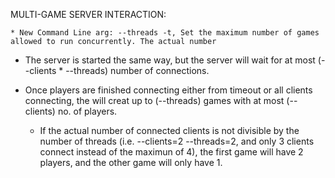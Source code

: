 MULTI-GAME SERVER INTERACTION:

    * New Command Line arg: --threads -t, Set the maximum number of games allowed to run concurrently. The actual number 

- The server is started the same way, but the server will wait for at most (--clients * --threads) number of connections. 

- Once players are finished connecting either from timeout or all clients connecting, the will creat up to (--threads) games with at most (--clients) no. of players.
    
    - If the actual number of connected clients is not divisible by the number of threads (i.e. --clients=2 --threads=2, and only 3 clients connect instead of the maximun of 4), the first game will have 
        2 players, and the other game will only have 1.
